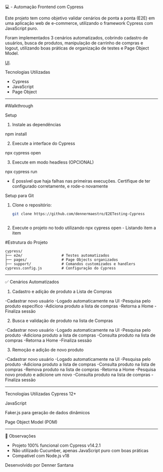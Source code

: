 💻  - Automação Frontend com Cypress

Este projeto tem como objetivo validar cenários de ponta a ponta (E2E) em uma aplicação web de e-commerce, utilizando o framework Cypress com JavaScript puro.

Foram implementados 3 cenários automatizados, cobrindo cadastro de usuários, busca de produtos, manipulação de carrinho de compras e logout, utilizando boas práticas de organização de testes e Page Object Model.

[UI](https://front.serverest.dev//).



 Tecnologias Utilizadas

- Cypress
- JavaScript
- Page Object

---

#Walkthrough

Setup

1. Instale as dependências 

npm install

2. Execute a interface do Cypress

npx cypress open

3. Execute em modo headless (OPCIONAL)

npx cypress run


* É possível que haja falhas nas primeiras execuções. Certifique de ter configurado corretamente, e rode-o novamente



Setup para Git

1. Clone o repositório:
   ```bash
   git clone https://github.com/dennermaestro/E2ETesting-Cypress
  
2. Execute o projeto no todo utilizando npx cypress open - Listando item a item


#Estrutura do Projeto

```
cypress/
├── e2e/                  # Testes automatizados
├── pages/                # Page Objects organizados
├── support/              # Comandos customizados e handlers
cypress.config.js         # Configuração do Cypress
```

---

 ✅ Cenários Automatizados

1. Cadastro e adição de produto a Lista de Compras

-Cadastrar novo usuário
-Logado automaticamente na UI
-Pesquisa pelo produto específico
-Adiciona produto a lista de compras
-Retorna a Home
-Finaliza sessão


2. Busca e validação de produto na lista de Compras

-Cadastrar novo usuário
-Logado automaticamente na UI
-Pesquisa pelo produto
-Adiciona produto a lista de compras
-Consulta produto na lista de compras
-Retorna a Home
-Finaliza sessão


3. Remoção e adição de novo produto

-Cadastrar novo usuário
-Logado automaticamente na UI
-Pesquisa pelo produto
-Adiciona produto a lista de compras
-Consulta produto na lista de compras
-Remova produto na lista de compras
-Retorna a Home
-Pesquisa novo produto e adicione um novo
-Consulta produto na lista de compras
-Finaliza sessão



------
 Tecnologias Utilizadas
Cypress 12+

JavaScript

Faker.js para geração de dados dinâmicos

Page Object Model (POM)

---
📌 Observações

- Projeto 100% funcional com Cypress v14.2.1
- Não utilizado Cucumber, apenas JavaScript puro com boas práticas
- Compatível com Node.js v18

Desenvolvido por Denner Santana


